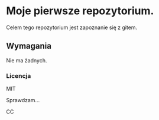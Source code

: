 # Moje pierwsze repozytorium.

Celem tego repozytorium jest zapoznanie się z gitem. 

## Wymagania

Nie ma żadnych.

### Licencja

MIT

Sprawdzam...


CC
